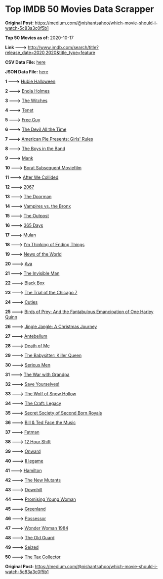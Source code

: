 # Top IMDB 50 Movies Data Scrapper

**Original Post:** https://medium.com/@nishantsahoo/which-movie-should-i-watch-5c83a3c0f5b1

**Top 50 Movies as of:** 2020-10-17

**Link --->** http://www.imdb.com/search/title?release_date=2020,2020&title_type=feature

**CSV Data File:** [here](/Data/data.csv)

**JSON Data File:** [here](/Data/data.json)

**1 --->** [Hubie Halloween](https://www.imdb.com/title/tt10682266/?ref_=adv_li_tt)

**2 --->** [Enola Holmes](https://www.imdb.com/title/tt7846844/?ref_=adv_li_tt)

**3 --->** [The Witches](https://www.imdb.com/title/tt0805647/?ref_=adv_li_tt)

**4 --->** [Tenet](https://www.imdb.com/title/tt6723592/?ref_=adv_li_tt)

**5 --->** [Free Guy](https://www.imdb.com/title/tt6264654/?ref_=adv_li_tt)

**6 --->** [The Devil All the Time](https://www.imdb.com/title/tt7395114/?ref_=adv_li_tt)

**7 --->** [American Pie Presents: Girls' Rules](https://www.imdb.com/title/tt11771594/?ref_=adv_li_tt)

**8 --->** [The Boys in the Band](https://www.imdb.com/title/tt10199914/?ref_=adv_li_tt)

**9 --->** [Mank](https://www.imdb.com/title/tt10618286/?ref_=adv_li_tt)

**10 --->** [Borat Subsequent Moviefilm](https://www.imdb.com/title/tt13143964/?ref_=adv_li_tt)

**11 --->** [After We Collided](https://www.imdb.com/title/tt10362466/?ref_=adv_li_tt)

**12 --->** [2067](https://www.imdb.com/title/tt1918734/?ref_=adv_li_tt)

**13 --->** [The Doorman](https://www.imdb.com/title/tt6222118/?ref_=adv_li_tt)

**14 --->** [Vampires vs. the Bronx](https://www.imdb.com/title/tt8976576/?ref_=adv_li_tt)

**15 --->** [The Outpost](https://www.imdb.com/title/tt3833480/?ref_=adv_li_tt)

**16 --->** [365 Days](https://www.imdb.com/title/tt10886166/?ref_=adv_li_tt)

**17 --->** [Mulan](https://www.imdb.com/title/tt4566758/?ref_=adv_li_tt)

**18 --->** [I'm Thinking of Ending Things](https://www.imdb.com/title/tt7939766/?ref_=adv_li_tt)

**19 --->** [News of the World](https://www.imdb.com/title/tt6878306/?ref_=adv_li_tt)

**20 --->** [Ava](https://www.imdb.com/title/tt8784956/?ref_=adv_li_tt)

**21 --->** [The Invisible Man](https://www.imdb.com/title/tt1051906/?ref_=adv_li_tt)

**22 --->** [Black Box](https://www.imdb.com/title/tt12298506/?ref_=adv_li_tt)

**23 --->** [The Trial of the Chicago 7](https://www.imdb.com/title/tt1070874/?ref_=adv_li_tt)

**24 --->** [Cuties](https://www.imdb.com/title/tt9196192/?ref_=adv_li_tt)

**25 --->** [Birds of Prey: And the Fantabulous Emancipation of One Harley Quinn](https://www.imdb.com/title/tt7713068/?ref_=adv_li_tt)

**26 --->** [Jingle Jangle: A Christmas Journey](https://www.imdb.com/title/tt7736496/?ref_=adv_li_tt)

**27 --->** [Antebellum](https://www.imdb.com/title/tt10065694/?ref_=adv_li_tt)

**28 --->** [Death of Me](https://www.imdb.com/title/tt1830643/?ref_=adv_li_tt)

**29 --->** [The Babysitter: Killer Queen](https://www.imdb.com/title/tt11024272/?ref_=adv_li_tt)

**30 --->** [Serious Men](https://www.imdb.com/title/tt10230414/?ref_=adv_li_tt)

**31 --->** [The War with Grandpa](https://www.imdb.com/title/tt4532038/?ref_=adv_li_tt)

**32 --->** [Save Yourselves!](https://www.imdb.com/title/tt7873348/?ref_=adv_li_tt)

**33 --->** [The Wolf of Snow Hollow](https://www.imdb.com/title/tt11140488/?ref_=adv_li_tt)

**34 --->** [The Craft: Legacy](https://www.imdb.com/title/tt4685762/?ref_=adv_li_tt)

**35 --->** [Secret Society of Second Born Royals](https://www.imdb.com/title/tt10324122/?ref_=adv_li_tt)

**36 --->** [Bill & Ted Face the Music](https://www.imdb.com/title/tt1086064/?ref_=adv_li_tt)

**37 --->** [Fatman](https://www.imdb.com/title/tt10310140/?ref_=adv_li_tt)

**38 --->** [12 Hour Shift](https://www.imdb.com/title/tt10309552/?ref_=adv_li_tt)

**39 --->** [Onward](https://www.imdb.com/title/tt7146812/?ref_=adv_li_tt)

**40 --->** [Il legame](https://www.imdb.com/title/tt10914452/?ref_=adv_li_tt)

**41 --->** [Hamilton](https://www.imdb.com/title/tt8503618/?ref_=adv_li_tt)

**42 --->** [The New Mutants](https://www.imdb.com/title/tt4682266/?ref_=adv_li_tt)

**43 --->** [Downhill](https://www.imdb.com/title/tt4558376/?ref_=adv_li_tt)

**44 --->** [Promising Young Woman](https://www.imdb.com/title/tt9620292/?ref_=adv_li_tt)

**45 --->** [Greenland](https://www.imdb.com/title/tt7737786/?ref_=adv_li_tt)

**46 --->** [Possessor](https://www.imdb.com/title/tt5918982/?ref_=adv_li_tt)

**47 --->** [Wonder Woman 1984](https://www.imdb.com/title/tt7126948/?ref_=adv_li_tt)

**48 --->** [The Old Guard](https://www.imdb.com/title/tt7556122/?ref_=adv_li_tt)

**49 --->** [Seized](https://www.imdb.com/title/tt7221772/?ref_=adv_li_tt)

**50 --->** [The Tax Collector](https://www.imdb.com/title/tt8461224/?ref_=adv_li_tt)

**Original Post:** https://medium.com/@nishantsahoo/which-movie-should-i-watch-5c83a3c0f5b1
